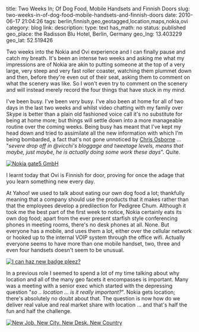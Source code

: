 title: Two Weeks In; Of Dog Food, Mobile Handsets and Finnish Doors
slug: two-weeks-in-of-dog-food-mobile-handsets-and-finnish-doors
date: 2010-06-17 21:04:26
tags: berlin,finnish,geo,geotagged,location,maps,nokia,ovi
category: blog
link: 
description: 
type: text
has_math: no
status: published
geo_place: the Radisson Blu Hotel, Berlin, Germany
geo_lng: 13.403229
geo_lat: 52.519426

Two weeks into the Nokia and Ovi experience and I can finally pause and catch my breath. It's been an intense two weeks and asking me what my impressions are of Nokia are akin to putting someone at the top of a very large, very steep and very fast roller coaster, watching them plummet down and then, before they're even out of their seat, asking them to comment on what the scenery was like. So I won't even try to comment on the scenery and will instead merely record the four things that have stuck in my mind.

I've been busy. I've been *very* busy. I've also been at home for all of two days in the last two weeks and whilst video chatting with my family over Skype is better than a plain old fashioned voice call it's no substitute for being at home more; but things will settle down into a more manageable routine over the coming weeks. Being busy has meant that I've kept my head down and tried to assimilate all the new information with which I'm being bombarded, a fact that's not gone unnoticed by [Chris Osborne](https://twitter.com/osbornec/statuses/15844278596 "https://twitter.com/osbornec/statuses/15844278596") ... "*severe drop off in @vicchi's bloggage and tweetage levels, means that maybe, just maybe, he is actually doing some work these days*". Quite.

<!-- TEASER_END -->

[![Nokia gate5 GmbH](https://farm5.static.flickr.com/4020/4686962117_faea48312e_d.jpg)](https://www.flickr.com/photos/vicchi/4686962117/ "Nokia gate5 GmbH")

I learnt today that Ovi is Finnish for door, proving for once the adage that you learn something new every day.

At Yahoo! we used to talk about eating our own dog food a lot; thankfully meaning that a company should use the products that it makes rather than that the employees develop a predilection for Pedigree Chum. Although it took me the best part of the first week to notice, Nokia certainly eats its own dog food; apart from the ever present starfish style conferencing phones in meeting rooms, there's no desk phones at all. None. But everyone has a mobile, and uses them a lot, either over the cellular network or hooked up to the internal VOIP system through the office wifi. Actually everyone seems to have more than one mobile handset, two, three and even four handsets doesn't seem to be unusual.

[![I can haz new badge pleez?](https://farm5.static.flickr.com/4068/4705445395_ccc382410a_d.jpg)](https://www.flickr.com/photos/vicchi/4705445395/ "I can haz new badge pleez?")

In a previous role I seemed to spend a lot of my time talking about why location and all of the many geo facets it encompasses is important. Many was a meeting with a senior exec which started with the depressing question "*so .. location ... is it really important?*". Nokia gets location; there's absolutely no doubt about that. The question is now how do we deliver real value and real market share with location ... and that's half the fun and half the challenge.

[![New Job. New City. New Desk. New Country](https://farm5.static.flickr.com/4065/4703663736_5101654b8c_d.jpg)](https://www.flickr.com/photos/vicchi/4703663736/ "New Job. New City. New Desk. New Country")




